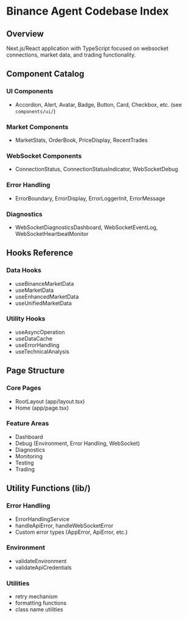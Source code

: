 # Binance Agent Codebase Index

## Overview
Next.js/React application with TypeScript focused on websocket connections, market data, and trading functionality.

## Component Catalog

### UI Components
- Accordion, Alert, Avatar, Badge, Button, Card, Checkbox, etc. (see `components/ui/`)

### Market Components
- MarketStats, OrderBook, PriceDisplay, RecentTrades

### WebSocket Components
- ConnectionStatus, ConnectionStatusIndicator, WebSocketDebug

### Error Handling
- ErrorBoundary, ErrorDisplay, ErrorLoggerInit, ErrorMessage

### Diagnostics
- WebSocketDiagnosticsDashboard, WebSocketEventLog, WebSocketHeartbeatMonitor

## Hooks Reference

### Data Hooks
- useBinanceMarketData
- useMarketData
- useEnhancedMarketData
- useUnifiedMarketData

### Utility Hooks
- useAsyncOperation
- useDataCache
- useErrorHandling
- useTechnicalAnalysis

## Page Structure

### Core Pages
- RootLayout (app/layout.tsx)
- Home (app/page.tsx)

### Feature Areas
- Dashboard
- Debug (Environment, Error Handling, WebSocket)
- Diagnostics
- Monitoring
- Testing
- Trading

## Utility Functions (lib/)

### Error Handling
- ErrorHandlingService
- handleApiError, handleWebSocketError
- Custom error types (AppError, ApiError, etc.)

### Environment
- validateEnvironment
- validateApiCredentials

### Utilities
- retry mechanism
- formatting functions
- class name utilities
